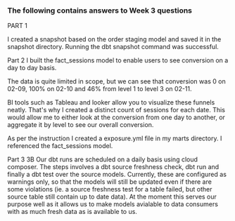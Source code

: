 
### The following contains answers to Week 3 questions
PART 1

I created a snapshot based on the order staging model and saved it in the snapshot directory. Running the dbt snapshot command was successful. 

Part 2
I built the fact_sessions model to enable users to see conversion on a day to day basis.

The data is quite limited in scope, but we can see that conversion was 0 on 02-09, 100% on 02-10 and 46% from level 1 to level 3 on 02-11.

BI tools such as Tableau and looker allow you to visualize these funnels neatly. That's why I created a distinct count of sessions for each date. This would allow me to either look at the conversion from one day to another, or aggregate it by level to see our overall conversion. 

As per the instruction I created a exposure.yml file in my marts directory. I referenced the fact_sessions model. 

Part 3
3B
Our dbt runs are scheduled on a daily basis using cloud composer. The steps involves a dbt source freshness check, dbt run and finally a dbt test over the source models. Currently, these are configured as warnings only, so that the models will still be updated even if there are some violations (ie. a source freshness test for a table failed, but other source table still contain up to date data). At the moment this serves our purpose well as it allows us to make models avialable to data consumers with as much fresh data as is available to us. 

